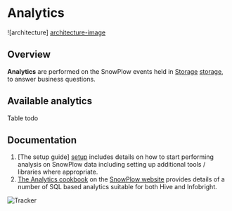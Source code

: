 # Analytics

![architecture] [architecture-image]

## Overview

**Analytics** are performed on the SnowPlow events held in [Storage] [storage], to answer business questions.

## Available analytics

Table todo

## Documentation

1. [The setup guide] [setup] includes details on how to start performing analysis on SnowPlow data including setting up additional tools / libraries where appropriate.
2. [The Analytics cookbook][cookbook] on the [SnowPlow website][website] provides details of a number of SQL based analytics suitable for both Hive and Infobright.

![Tracker](https://collector.snplow.com/i?&e=pv&page=5%20Analytics%20README&aid=snowplowgithub&p=web&tv=no-js-0.1.0)

[architecture-image]: https://github.com/snowplow/snowplow/raw/master/5-analytics/5-analytics.png
[storage]: https://github.com/snowplow/snowplow/tree/master/4-storage
[setup]: https://github.com/snowplow/snowplow/wiki/analytics-setup
[cookbook]: http://snowplowanalytics.com/analytics/index.html
[website]: http://snowplowanalytics.com
